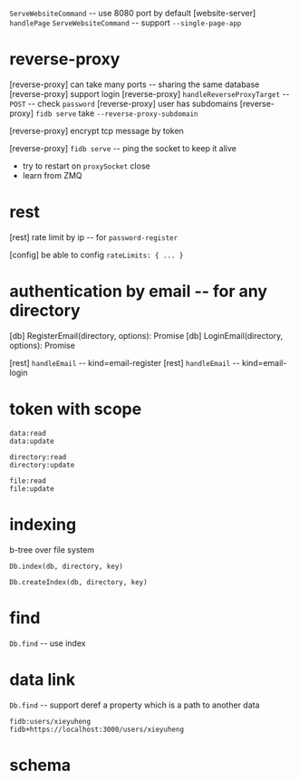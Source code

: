 `ServeWebsiteCommand` -- use 8080 port by default
[website-server] `handlePage`
`ServeWebsiteCommand` -- support `--single-page-app`

# reverse-proxy

[reverse-proxy] can take many ports -- sharing the same database
[reverse-proxy] support login
[reverse-proxy] `handleReverseProxyTarget` -- `POST` -- check `password`
[reverse-proxy] user has subdomains
[reverse-proxy] `fidb serve` take `--reverse-proxy-subdomain`

[reverse-proxy] encrypt tcp message by token

[reverse-proxy] `fidb serve` -- ping the socket to keep it alive

- try to restart on `proxySocket` close
- learn from ZMQ

# rest

[rest] rate limit by ip -- for `password-register`

[config] be able to config `rateLimits: { ... }`

# authentication by email -- for any directory

[db] RegisterEmail(directory, options): Promise<void>
[db] LoginEmail(directory, options): Promise<Token>

[rest] `handleEmail` -- kind=email-register
[rest] `handleEmail` -- kind=email-login

# token with scope

```
data:read
data:update

directory:read
directory:update

file:read
file:update
```

# indexing

b-tree over file system

`Db.index(db, directory, key)`

`Db.createIndex(db, directory, key)`

# find

`Db.find` -- use index

# data link

`Db.find` -- support deref a property which is a path to another data

```
fidb:users/xieyuheng
fidb+https://localhost:3000/users/xieyuheng
```

# schema
